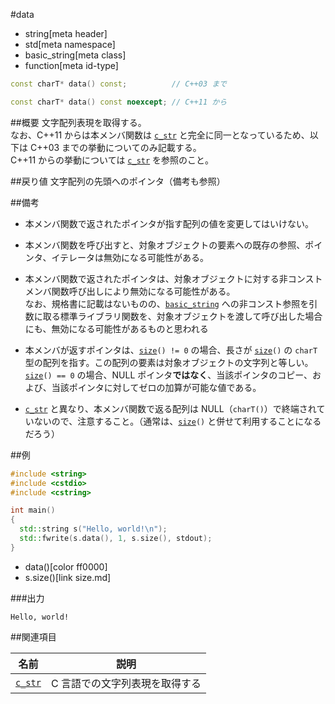 #data
* string[meta header]
* std[meta namespace]
* basic_string[meta class]
* function[meta id-type]

```cpp
const charT* data() const;          // C++03 まで

const charT* data() const noexcept; // C++11 から
```

##概要
文字配列表現を取得する。  
なお、C++11 からは本メンバ関数は [`c_str`](c_str.md) と完全に同一となっているため、以下は C++03 までの挙動についてのみ記載する。  
C++11 からの挙動については [`c_str`](c_str.md) を参照のこと。


##戻り値
文字配列の先頭へのポインタ（備考も参照）


##備考
- 本メンバ関数で返されたポインタが指す配列の値を変更してはいけない。

- 本メンバ関数を呼び出すと、対象オブジェクトの要素への既存の参照、ポインタ、イテレータは無効になる可能性がある。

- 本メンバ関数で返されたポインタは、対象オブジェクトに対する非コンストメンバ関数呼び出しにより無効になる可能性がある。  
	なお、規格書に記載はないものの、[`basic_string`](/reference/string/basic_string.md) への非コンスト参照を引数に取る標準ライブラリ関数を、対象オブジェクトを渡して呼び出した場合にも、無効になる可能性があるものと思われる

- 本メンバが返すポインタは、[`size`](size.md)`() != 0` の場合、長さが [`size`](size.md)`()` の `charT` 型の配列を指す。この配列の要素は対象オブジェクトの文字列と等しい。
	[`size`](size.md)`() == 0` の場合、NULL ポインタ**ではなく**、当該ポインタのコピー、および、当該ポインタに対してゼロの加算が可能な値である。

- [`c_str`](c_str.md) と異なり、本メンバ関数で返る配列は NULL（`charT()`）で終端されていないので、注意すること。（通常は、[`size`](size.md)`()` と併せて利用することになるだろう）


##例
```cpp
#include <string>
#include <cstdio>
#include <cstring>

int main()
{
  std::string s("Hello, world!\n");
  std::fwrite(s.data(), 1, s.size(), stdout);
}
```
* data()[color ff0000]
* s.size()[link size.md]

###出力
```
Hello, world!
```


##関連項目

| 名前                  | 説明                           |
|-----------------------|--------------------------------|
| [`c_str`](c_str.md) | C 言語での文字列表現を取得する |
